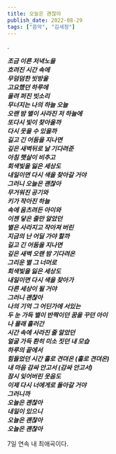 ```yaml
---
title: 오늘은 괜찮아
publish_date: 2022-08-29
tags: ["음악", "김세정"]
---
```

.


***조금 이른 저녁노을  
흐려진 시간 속에  
무덤덤한 빗방울  
고요했던 하루에  
울려 퍼진 빗소리  
무너지는 나의 하늘 오늘  
오랜 밤 별이 사라진 저 하늘에  
또다시 빛이 찾아올까  
다시 웃을 수 있을까  
길고 긴 어둠을 지나면  
깊은 새벽뒤로 날 기다려준  
아침 햇살이 비추고  
회색빛을 잃은 세상도  
내일이면 다시 색을 찾아갈 거야  
그러니 오늘은 괜찮아  
무거워진 공기와  
키가 작아진 하늘  
속에 움츠려든 아이와  
이젠 닿은 줄만 알았던  
별은 사라지고 작아져 버린  
지금의 난 어딜 가야 할까  
길고 긴 어둠을 지나면  
깊은 새벽 오랜 밤 기다려온  
그리운 별 그 너머로  
회색빛을 잃은 세상도  
내일이면 다시 색을 찾아가  
다른 세상이 될 거야  
그러니 괜찮아  
나의 기억 그 어딘가에 서있는  
두 눈 가득 별이 반짝이던 꿈을 꾸던 아이  
나 몰래 흘러간  
시간 속에 사라진 줄 알았던  
얼굴 가득 환히 미소 짓던 내 모습  
하루의 끝에서  
힘들었던 시간 홀로 견뎌온 (홀로 견뎌온)  
내 마음 감싸 안고서 (감싸 안고서)  
잠시 잊어버린 웃음도  
이제 다시 너에게로 돌아갈 거야  
그러니까  
오늘은 괜찮아  
내일이 있으니  
오늘은 괜찮아  
오늘은 괜찮아***

7일 연속 내 최애곡이다.

